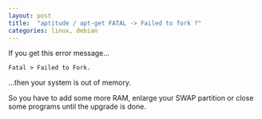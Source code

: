 ```yaml
---
layout: post
title:  "aptitude / apt-get FATAL -> Failed to fork ?"
categories: linux, debian
---
```


If you get this error message...

    Fatal > Failed to Fork.

...then your system is out of memory.

So you have to add some more RAM, enlarge your SWAP partition or close some programs until the upgrade is done.
